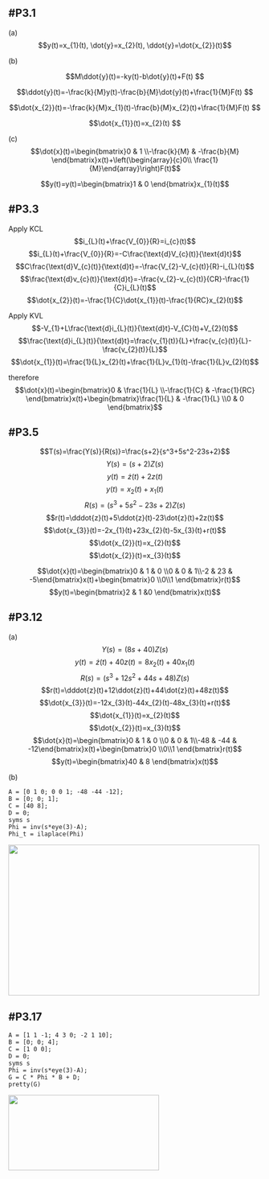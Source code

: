 #P3.1
---
(a)  
$$y(t)=x_{1}(t),  \dot{y}=x_{2}(t),  \ddot{y}=\dot{x_{2}}(t)$$

(b)

$$M\ddot{y}(t)=-ky(t)-b\dot{y}(t)+F(t) $$

$$\ddot{y}(t)=-\frac{k}{M}y(t)-\frac{b}{M}\dot{y}(t)+\frac{1}{M}F(t) $$

$$\dot{x_{2}}(t)=-\frac{k}{M}x_{1}(t)-\frac{b}{M}x_{2}(t)+\frac{1}{M}F(t)  $$

$$\dot{x_{1}}(t)=x_{2}(t)  $$

(c)  
$$\dot{x}(t)=\begin{bmatrix}0 & 1 \\-\frac{k}{M} & -\frac{b}{M} \end{bmatrix}x(t)+\left(\begin{array}{c}0\\ \frac{1}{M}\end{array}\right)F(t)$$

$$y(t)=y(t)=\begin{bmatrix}1 & 0 \end{bmatrix}x_{1}(t)$$

#P3.3
---
Apply KCL  
$$i_{L}(t)+\frac{V_{0}}{R}=i_{c}(t)$$
$$i_{L}(t)+\frac{V_{0}}{R}=-C\frac{\text{d}V_{c}(t)}{\text{d}t}$$
$$C\frac{\text{d}V_{c}(t)}{\text{d}t}=-\frac{V_{2}-V_{c}(t)}{R}-i_{L}(t)$$
$$\frac{\text{d}v_{c}(t)}{\text{d}t}=-\frac{v_{2}-v_{c}(t)}{CR}-\frac{1}{C}i_{L}(t)$$
$$\dot{x_{2}}(t)=-\frac{1}{C}\dot{x_{1}}(t)-\frac{1}{RC}x_{2}(t)$$


Apply KVL
$$-V_{1}+L\frac{\text{d}i_{L}(t)}{\text{d}t}-V_{C}(t)+V_{2}(t)$$
$$\frac{\text{d}i_{L}(t)}{\text{d}t}=\frac{v_{1}(t)}{L}+\frac{v_{c}(t)}{L}-\frac{v_{2}(t)}{L}$$
$$\dot{x_{1}}(t)=\frac{1}{L}x_{2}(t)+\frac{1}{L}v_{1}(t)-\frac{1}{L}v_{2}(t)$$

therefore
$$\dot{x}(t)=\begin{bmatrix}0 & \frac{1}{L} \\-\frac{1}{C} & -\frac{1}{RC} \end{bmatrix}x(t)+\begin{bmatrix}\frac{1}{L} & -\frac{1}{L} \\0 & 0 \end{bmatrix}$$


#P3.5
---
$$T(s)=\frac{Y(s)}{R(s)}=\frac{s+2}{s^3+5s^2-23s+2}$$
$$Y(s)=(s+2)Z(s)$$
$$y(t)=\dot{z}(t)+2z(t)$$
$$y(t)=x_{2}(t)+x_{1}(t)$$
$$R(s)=(s^3+5s^2-23s+2)Z(s)$$
$$r(t)=\dddot{z}(t)+5\ddot{z}(t)-23\dot{z}(t)+2z(t)$$
$$\dot{x_{3}}(t)=-2x_{1}(t)+23x_{2}(t)-5x_{3}(t)+r(t)$$
$$\dot{x_{2}}(t)=x_{2}(t)$$
$$\dot{x_{2}}(t)=x_{3}(t)$$

$$\dot{x}(t)=\begin{bmatrix}0 & 1 & 0  \\0 & 0 & 1\\-2 & 23 & -5\end{bmatrix}x(t)+\begin{bmatrix}0 \\0\\1 \end{bmatrix}r(t)$$
$$y(t)=\begin{bmatrix}2 & 1 &0 \end{bmatrix}x(t)$$

#P3.12
---
(a)
$$Y(s)=(8s+40)Z(s)$$
$$y(t)=\dot{z}(t)+40z(t)=8x_{2}(t)+40x_{1}(t)$$
$$R(s)=(s^3+12s^2+44s+48)Z(s)$$
$$r(t)=\dddot{z}(t)+12\ddot{z}(t)+44\dot{z}(t)+48z(t)$$
$$\dot{x_{3}}(t)=-12x_{3}(t)-44x_{2}(t)-48x_{3}(t)+r(t)$$
$$\dot{x_{1}}(t)=x_{2}(t)$$
$$\dot{x_{2}}(t)=x_{3}(t)$$
$$\dot{x}(t)=\begin{bmatrix}0 & 1 & 0  \\0 & 0 & 1\\-48 & -44 & -12\end{bmatrix}x(t)+\begin{bmatrix}0 \\0\\1 \end{bmatrix}r(t)$$
$$y(t)=\begin{bmatrix}40 & 8  \end{bmatrix}x(t)$$

(b)
```
A = [0 1 0; 0 0 1; -48 -44 -12];
B = [0; 0; 1];
C = [40 8];
D = 0;
syms s
Phi = inv(s*eye(3)-A);
Phi_t = ilaplace(Phi)
```

<img src = "https://drive.google.com/uc?id=1oFJXQkkBBx_sXATUoCBQSUajPbxdwfGT" height = 300 width = 500>

#P3.17
---
```
A = [1 1 -1; 4 3 0; -2 1 10];
B = [0; 0; 4];
C = [1 0 0];
D = 0;
syms s
Phi = inv(s*eye(3)-A);
G = C * Phi * B + D;
pretty(G)
```
<img src = "https://drive.google.com/uc?id=1ZmCOxh9PrtChnQYmWOIRjTmN9oY1TyEG" height = 150 width = 300>



